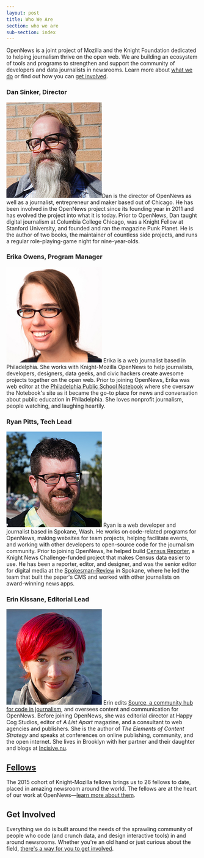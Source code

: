 ```yaml
---
layout: post
title: Who We Are
section: who we are
sub-section: index
---
```


<p class="bodybig">OpenNews is a joint project of Mozilla and the Knight Foundation dedicated to helping journalism thrive on the open web. We are building an ecosystem of tools and programs to strengthen and support the community of developers and data journalists in newsrooms. Learn more about <a href="/what">what we do</a> or find out how you can <a href="/getinvolved">get involved</a>.</p>

### Dan Sinker, Director
<img src="/media/img/staff/sinker.jpg" class="headshot">Dan is the director of OpenNews as well as a journalist, entrepreneur and maker based out of Chicago. He has been involved in the OpenNews project since its founding year in 2011 and has evolved the project into what it is today. Prior to OpenNews, Dan taught digital journalism at Columbia College Chicago, was a Knight Fellow at Stanford University, and founded and ran the magazine Punk Planet. He is the author of two books, the maintainer of countless side projects, and runs a regular role-playing-game night for nine-year-olds.

### Erika Owens, Program Manager
<img src="/media/img/staff/owens.jpg" class="headshot"> Erika is a web journalist based in Philadelphia. She works with Knight-Mozilla OpenNews to help journalists, developers, designers, data geeks, and civic hackers create awesome projects together on the open web. Prior to joining OpenNews, Erika was web editor at the [Philadelphia Public School Notebook](http://thenotebook.org/) where she oversaw the Notebook's site as it became the go-to place for news and conversation about public education in Philadelphia. She loves nonprofit journalism, people watching, and laughing heartily.

### Ryan Pitts, Tech Lead
<img src="/media/img/staff/pitts.jpg" class="headshot"> Ryan is a web developer and journalist based in Spokane, Wash. He works on code-related programs for OpenNews, making websites for team projects, helping facilitate events, and working with other developers to open-source code for the journalism community. Prior to joining OpenNews, he helped build [Census Reporter](http://censusreporter.org/), a Knight News Challenge-funded project that makes Census data easier to use. He has been a reporter, editor, and designer, and was the senior editor for digital media at the [Spokesman-Review](http://www.spokesman.com/) in Spokane, where he led the team that built the paper's CMS and worked with other journalists on award-winning news apps.

### Erin Kissane, Editorial Lead
<img src="/media/img/staff/kissane.jpg" class="headshot"> Erin edits [Source, a community hub for code in journalism](http://source.opennews.org), and oversees content and communication for OpenNews. Before joining OpenNews, she was editorial director at Happy Cog Studios, editor of *A List Apart* magazine, and a consultant to web agencies and publishers. She is the author of *The Elements of Content Strategy* and speaks at conferences on online publishing, community, and the open internet. She lives in Brooklyn with her partner and their daughter and blogs at [Incisive.nu](http://incisive.nu).

## [Fellows](what/fellowships/community)
The 2015 cohort of Knight-Mozilla fellows brings us to 26 fellows to date, placed in amazing newsroom around the world. The fellows are at the heart of our work at OpenNews—[learn more about them](/what/fellowships).

## Get Involved

Everything we do is built around the needs of the sprawling community of people who code (and crunch data, and design interactive tools) in and around newsrooms. Whether you're an old hand or just curious about the field, [there's a way for you to get involved](/getinvolved/).

